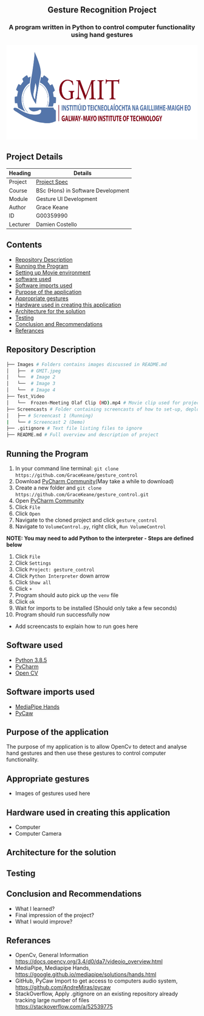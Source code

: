 <h2 align="center">
    Gesture Recognition Project
</h3>

<h3 align="center">
    A program written in Python to control computer functionality using hand gestures
</h4>

<p align="center">
  <img src="./Images/GMIT.jpeg" width=600 height=250/>
</p>

## Project Details
Heading  | Details
-------- | -------------------------------------
Project  | [Project Spec](https://learnonline.gmit.ie/pluginfile.php/316035/mod_resource/content/0/Gesture%20Based%20UI%20Project.pdf)
Course   | BSc (Hons) in Software Development
Module   | Gesture UI Development
Author   | Grace Keane 
ID       | G00359990
Lecturer | Damien Costello

## Contents
- [Repository Description](#repository-description)
- [Running the Program](#running-the-program)
- [Setting up Movie environment](#setting-up-movie-environment)
- [software used](#software-used)
- [Software imports used](#software-imports-used)
- [Purpose of the application](#sha512-overview)
- [Appropriate gestures](#appropriate-gestures)
- [Hardware used in creating this application](#hardware-used-in-creating-this-application)
- [Architecture for the solution](#architecture-for-the-solution)
- [Testing](#testing)
- [Conclusion and Recommendations](#conclusion-and-recommendations)
- [Referances](#referances)

## Repository Description
```bash
├── Images # Folders contains images discussed in README.md
│   ├──  # GMIT.jpeg
│   └──  # Image 2
│   └──  # Image 3
│   └──  # Image 4
├── Test_Video 
│   └──  Frozen-Meeting Olaf Clip (HD).mp4 # Movie clip used for project demo
├── Screencasts # Folder containing screencasts of how to set-up, deploy and run project
│   ├── # Screencast 1 (Running)
|   └── # Screencast 2 (Demo)
├── .gitignore # Text file listing files to ignore
├── README.md # Full overview and description of project

```

## Running the Program
1. In your command line terminal: ```git clone https://github.com/GraceKeane/gesture_control```<br>
2. Download [PyCharm Community](https://www.jetbrains.com/pycharm/download/#section=windows)(May take a while to download)
3. Create a new folder and ```git clone https://github.com/GraceKeane/gesture_control.git```
4. Open [PyCharm Community](https://www.jetbrains.com/pycharm/download/#section=windows)
5. Click ```File```
6. Click ```Open```
7. Navigate to the cloned project and click ```gesture_control```
8. Navigate to ```VolumeControl.py```, right click, ```Run VolumeControl```

<b>NOTE: You may need to add Python to the interpreter - Steps are defined below</b>
1. Click ```File```
2. Click ```Settings```
3. Click ```Project: gesture_control```
4. Click ```Python Interpreter``` down arrow
5. Click ```Show all```
6. Click ```+```
7. Program should auto pick up the ```venv``` file
8. Click ```ok```
9. Wait for imports to be installed (Should only take a few seconds)
10. Program should run successfully now

- Add screencasts to explain how to run goes here


## Software used
- [Python 3.8.5](https://www.anaconda.com/products/individual)
- [PyCharm](https://www.jetbrains.com/pycharm/download/#section=windows)
- [Open CV](https://opencv.org/)

## Software imports used
- [MediaPipe Hands](https://github.com/AndreMiras/pycaw)
- [PyCaw](https://github.com/AndreMiras/pycaw)

## Purpose of the application
The purpose of my application is to allow OpenCv to detect and analyse hand gestures and then use these gestures to control computer functionality.

## Appropriate gestures
- Images of gestures used here

## Hardware used in creating this application
- Computer 
- Computer Camera

## Architecture for the solution

## Testing

## Conclusion and Recommendations
- What I learned?
- Final impression of the project?
- What I would improve?

## Referances
- OpenCv, General Information <br>
https://docs.opencv.org/3.4/d0/da7/videoio_overview.html <br>
- MediaPipe, Mediapipe Hands, <br>
    https://google.github.io/mediapipe/solutions/hands.html <br>
- GitHub, PyCaw Import to get access to computers audio system, <br>
   https://github.com/AndreMiras/pycaw
- StackOverflow, Apply .gitignore on an existing repository already <br>
  tracking large number of files <br>
https://stackoverflow.com/a/52539775 <br>
